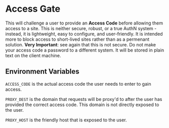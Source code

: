# Access Gate

This will challenge a user to provide an __Access Code__ before allowing them access to a site. This is neither secure, robust, or a true AuthN system - instead, it is lightweight, easy to configure, and user-friendly. It is intended more to block access to short-lived sites rather than as a permenant solution. __Very Important__: see again that this is not secure. Do not make your access code a password to a different system. It will be stored in plain text on the client machine.

## Environment Variables

`ACCESS_CODE` is the actual access code the user needs to enter to gain access.

`PROXY_DEST` is the domain that requests will be proxy'd to after the user has provided the correct access code. This domain is not directly exposed to the user.

`PROXY_HOST` is the friendly host that is exposed to the user.